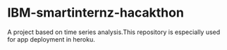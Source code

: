 # IBM-smartinternz-hacakthon
A project based on time series analysis.This repository is especially used for app deployment in heroku.
